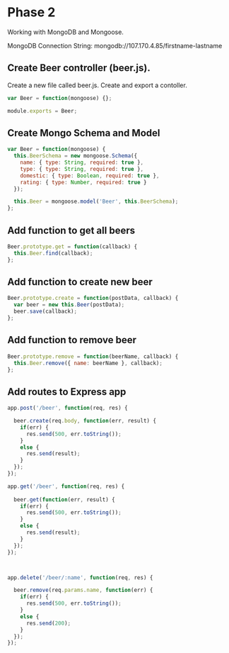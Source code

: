 # Phase 2
Working with MongoDB and Mongoose.

MongoDB Connection String: mongodb://107.170.4.85/firstname-lastname

## Create Beer controller (beer.js).

Create a new file called beer.js. Create and export a contoller.

```js
var Beer = function(mongoose) {};

module.exports = Beer;
```


## Create Mongo Schema and Model

```js
var Beer = function(mongoose) {
  this.BeerSchema = new mongoose.Schema({
    name: { type: String, required: true },
    type: { type: String, required: true },
    domestic: { type: Boolean, required: true },
    rating: { type: Number, required: true }
  });

  this.Beer = mongoose.model('Beer', this.BeerSchema);
};
```

## Add function to get all beers

```js
Beer.prototype.get = function(callback) {
  this.Beer.find(callback);
};
```

## Add function to create new beer

```js
Beer.prototype.create = function(postData, callback) {
  var beer = new this.Beer(postData);
  beer.save(callback);
};
```

## Add function to remove beer
```js
Beer.prototype.remove = function(beerName, callback) {
  this.Beer.remove({ name: beerName }, callback);
};
```

## Add routes to Express app
```js
app.post('/beer', function(req, res) {

  beer.create(req.body, function(err, result) {
    if(err) {
      res.send(500, err.toString());
    }
    else {
      res.send(result);
    }
  });
});

app.get('/beer', function(req, res) {
  
  beer.get(function(err, result) {
    if(err) {
      res.send(500, err.toString());
    }
    else {
      res.send(result);
    }
  });
});



app.delete('/beer/:name', function(req, res) {

  beer.remove(req.params.name, function(err) {
    if(err) {
      res.send(500, err.toString());
    }
    else {
      res.send(200);
    }
  });
});
```

